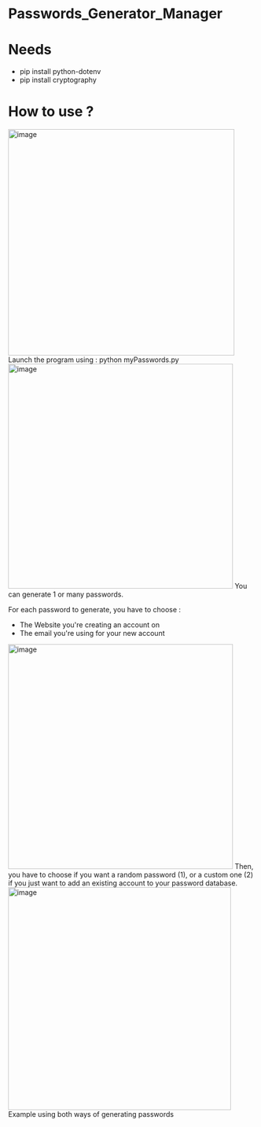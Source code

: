 # Passwords_Generator_Manager

# Needs
- pip install python-dotenv
- pip install cryptography

# How to use ?
<img width="460" alt="image" src="https://github.com/cjovignot/Passwords_Generator_Manager/assets/124519396/9af37558-edcc-45fe-93c7-08ec44f78f51">
Launch the program using : python myPasswords.py

<img width="457" alt="image" src="https://github.com/cjovignot/Passwords_Generator_Manager/assets/124519396/77ba1408-87a8-4bbd-bffa-47fc19506449">
You can generate 1 or many passwords.

For each password to generate, you have to choose :
- The Website you're creating an account on
- The email you're using for your new account

<img width="457" alt="image" src="https://github.com/cjovignot/Passwords_Generator_Manager/assets/124519396/9e39508c-6f9a-4f3c-9477-aabbe7397a1c">
Then, you have to choose if you want a random password (1), or a custom one (2) if you just want to add an existing account to your password database.

<img width="453" alt="image" src="https://github.com/cjovignot/Passwords_Generator_Manager/assets/124519396/59e873e4-4cc6-47b9-a7ce-7eee2a3c13fb">
Example using both ways of generating passwords
